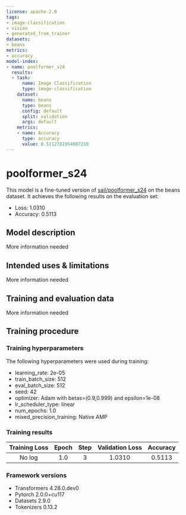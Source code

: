 ```yaml
---
license: apache-2.0
tags:
- image-classification
- vision
- generated_from_trainer
datasets:
- beans
metrics:
- accuracy
model-index:
- name: poolformer_s24
  results:
  - task:
      name: Image Classification
      type: image-classification
    dataset:
      name: beans
      type: beans
      config: default
      split: validation
      args: default
    metrics:
    - name: Accuracy
      type: accuracy
      value: 0.5112781954887218
---
```


<!-- This model card has been generated automatically according to the information the Trainer had access to. You
should probably proofread and complete it, then remove this comment. -->

# poolformer_s24

This model is a fine-tuned version of [sail/poolformer_s24](https://huggingface.co/sail/poolformer_s24) on the beans dataset.
It achieves the following results on the evaluation set:
- Loss: 1.0310
- Accuracy: 0.5113

## Model description

More information needed

## Intended uses & limitations

More information needed

## Training and evaluation data

More information needed

## Training procedure

### Training hyperparameters

The following hyperparameters were used during training:
- learning_rate: 2e-05
- train_batch_size: 512
- eval_batch_size: 512
- seed: 42
- optimizer: Adam with betas=(0.9,0.999) and epsilon=1e-08
- lr_scheduler_type: linear
- num_epochs: 1.0
- mixed_precision_training: Native AMP

### Training results

| Training Loss | Epoch | Step | Validation Loss | Accuracy |
|:-------------:|:-----:|:----:|:---------------:|:--------:|
| No log        | 1.0   | 3    | 1.0310          | 0.5113   |


### Framework versions

- Transformers 4.28.0.dev0
- Pytorch 2.0.0+cu117
- Datasets 2.9.0
- Tokenizers 0.13.2
